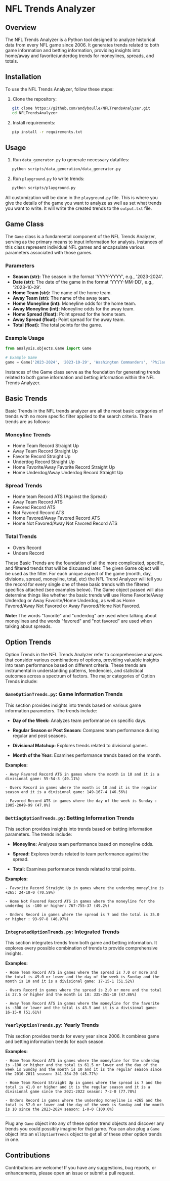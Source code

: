 # NFL Trends Analyzer

## Overview

The NFL Trends Analyzer is a Python tool designed to analyze historical data from every NFL game since 2006. It generates trends related to both game information and betting information, providing insights into home/away and favorite/underdog trends for moneylines, spreads, and totals.

## Installation

To use the NFL Trends Analyzer, follow these steps:

1. Clone the repository:
```bash
   git clone https://github.com/andyboulle/NFLTrendsAnalyzer.git
   cd NFLTrendsAnalyzer
```
2. Install requirements:
```bash
   pip install -r requirements.txt
```
## Usage
1. Run `data_generator.py` to generate necessary datafiles:
```bash
   python scripts/data_generation/data_generator.py
```
2. Run `playground.py` to write trends:
```bash
   python scripts/playground.py
```
All customization will be done in the `playground.py` file. This is where you give the details of the game you want to analyze as well as set what trends you want to write. It will write the created trends to the `output.txt` file.
## Game Class

The `Game` class is a fundamental component of the NFL Trends Analyzer, serving as the primary means to input information for analysis. Instances of this class represent individual NFL games and encapsulate various parameters associated with those games.

### Parameters

- **Season (str):** The season in the format 'YYYY-YYYY', e.g., '2023-2024'.
- **Date (str):** The date of the game in the format 'YYYY-MM-DD', e.g., '2023-10-29'.
- **Home Team (str):** The name of the home team.
- **Away Team (str):** The name of the away team.
- **Home Moneyline (int):** Moneyline odds for the home team.
- **Away Moneyline (int):** Moneyline odds for the away team.
- **Home Spread (float):** Point spread for the home team.
- **Away Spread (float):** Point spread for the away team.
- **Total (float):** The total points for the game.

### Example Usage

```python
from analysis.objects.Game import Game

# Example Game
game = Game('2023-2024', '2023-10-29', 'Washington Commanders', 'Philadelphia Eagles', 265, -330, 7, -7, 43.5)
```
Instances of the Game class serve as the foundation for generating trends related to both game information and betting information within the NFL Trends Analyzer.
## Basic Trends

Basic Trends in the NFL trends analyzer are all the most basic categories of trends with no more specific filter applied to the search criteria. These trends are as follows:
### Moneyline Trends
- Home Team Record Straight Up
- Away Team Record Straight Up
- Favorite Record Straight Up
- Underdog Record Straight Up
- Home Favorite/Away Favorite Record Straight Up
- Home Underdog/Away Underdog Record Straight Up

### Spread Trends
- Home team Record ATS (Against the Spread)
- Away Team Record ATS
- Favored Record ATS
- Not Favored Record ATS
- Home Favored/Away Favored Record ATS
- Home Not Favored/Away Not Favored Record ATS

### Total Trends
- Overs Record
- Unders Record

These Basic Trends are the foundation of all the more complicated, specific, and filtered trends that will be discussed later. The given Game object will be used as the filter. For each unique aspect of the game (month, day, divisions, spread, moneyline, total, etc) the NFL Trend Analyzer will tell you the record for every single one of these basic trends with the filtered specifics attached (see examples below). The Game object passed will also determine things like whether the basic trends will use Home Favorite/Away Underdog or Away Favorite/Home Underdog, as well as Home Favored/Away Not Favored or Away Favored/Home Not Favored. 

**Note:** The words "favorite" and "underdog" are used when talking about moneylines and the words "favored" and "not favored" are used when talking about spreads.

## Option Trends

Option Trends in the NFL Trends Analyzer refer to comprehensive analyses that consider various combinations of options, providing valuable insights into team performance based on different criteria. These trends are instrumental in understanding patterns, tendencies, and statistical outcomes across a spectrum of factors. The major categories of Option Trends include:

### ```GameOptionTrends.py```: Game Information Trends

This section provides insights into trends based on various game information parameters. The trends include:

- **Day of the Week:** Analyzes team performance on specific days.

- **Regular Season or Post Season:** Compares team performance during regular and post seasons.

- **Divisional Matchup:** Explores trends related to divisional games.

- **Month of the Year:** Examines performance trends based on the month.

**Examples:**
```
- Away Favored Record ATS in games where the month is 10 and it is a divisional game: 55-54-3 (49.11%)

- Overs Record in games where the month is 10 and it is the regular season and it is a divisional game: 149-167-4 (46.56%)

- Favored Record ATS in games where the day of the week is Sunday : 1905-2049-99 (47.0%)
```

### ```BettingOptionTrends.py```: Betting Information Trends

This section provides insights into trends based on betting information parameters. The trends include:

- **Moneyline:** Analyzes team performance based on moneyline odds.

- **Spread:** Explores trends related to team performance against the spread.

- **Total:** Examines performance trends related to total points.

**Examples:**
```
- Favorite Record Straight Up in games where the underdog moneyline is +265: 24-10-0 (70.59%)

- Home Not Favored Record ATS in games where the moneyline for the underdog is -100 or higher: 767-755-37 (49.2%)

- Unders Record in games where the spread is 7 and the total is 35.0 or higher : 93-97-8 (46.97%)
```

### ```IntegratedOptionTrends.py```: Integrated Trends

This section integrates trends from both game and betting information. It explores every possible combination of trends to provide comprehensive insights.

**Examples:**
```
- Home Team Record ATS in games where the spread is 7.0 or more and the total is 49.0 or lower and the day of the week is Sunday and the month is 10 and it is a divisional game: 17-15-1 (51.52%)

- Overs Record in games where the spread is 2.0 or more and the total is 37.5 or higher and the month is 10: 335-355-10 (47.86%)

- Away Team Record ATS in games where the moneyline for the favorite is -300 or lower and the total is 43.5 and it is a divisional game: 16-15-0 (51.61%)
```

### ```YearlyOptionTrends.py```: Yearly Trends

This section provides trends for every year since 2006. It combines game and betting information trends for each season.

**Examples:**
```
- Home Team Record ATS in games where the moneyline for the underdog is -100 or higher and the total is 61.5 or lower and the day of the week is Sunday and the month is 10 and it is the regular season since the 2010-2011 season: 341-384-20 (45.77%)

- Home Team Record Straight Up in games where the spread is 7 and the total is 41.0 or higher and it is the regular season and it is a divisional game since the 2021-2022 season: 7-2-0 (77.78%)

- Unders Record in games where the underdog moneyline is +265 and the total is 57.0 or lower and the day of the week is Sunday and the month is 10 since the 2023-2024 season: 1-0-0 (100.0%)
```
---
Plug any ```Game``` object into any of these option trend objects and discover any trends you could possibly imagine for that game. You can also plug a ```Game``` object into an ```AllOptionTrends``` object to get all of these other option trends in one.


## Contributions

Contributions are welcome! If you have any suggestions, bug reports, or enhancements, please open an issue or submit a pull request.
